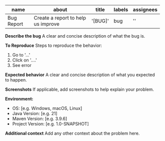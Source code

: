 | name       | about                              | title   | labels | assignees |
|------------|------------------------------------|---------|--------|-----------|
| Bug Report | Create a report to help us improve | '[BUG]' | bug    | ''        |


**Describe the bug**
A clear and concise description of what the bug is.

**To Reproduce**
Steps to reproduce the behavior:
1. Go to '...'
2. Click on '....'
3. See error

**Expected behavior**
A clear and concise description of what you expected to happen.

**Screenshots**
If applicable, add screenshots to help explain your problem.

**Environment:**
- OS: [e.g. Windows, macOS, Linux]
- Java Version: [e.g. 21]
- Maven Version: [e.g. 3.9.6]
- Project Version: [e.g. 1.0-SNAPSHOT]

**Additional context**
Add any other context about the problem here.